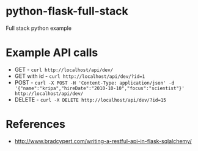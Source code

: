 # python-flask-full-stack
Full stack python example

# Example API calls
* GET - `curl http://localhost/api/dev/`
* GET with id - `curl http://localhost/api/dev/?id=1`
* POST - `curl -X POST -H 'Content-Type: application/json' -d '{"name":"kripa","hireDate":"2010-10-10","focus":"scientist"}' http://localhost/api/dev/`
* DELETE - `curl -X DELETE http://localhost/api/dev/?id=15`

# References
* http://www.bradcypert.com/writing-a-restful-api-in-flask-sqlalchemy/

